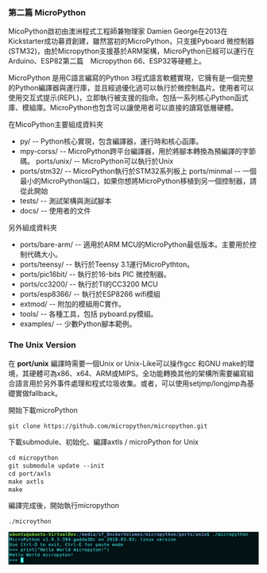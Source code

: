 ### 第二篇 MicroPython
MicoPython啟初由澳洲程式工程師兼物理家 Damien George在2013在Kickstarter成功募資創建，雖然當初的MicroPython，只支援Pyboard 微控制器(STM32)，由於Micropython支援基於ARM架構，MicroPython已經可以運行在Arduino、ESP82第二篇　Micropython
66、ESP32等硬體上。

MicroPython 是用C語言編寫的Python 3程式語言軟體實現，它擁有是一個完整的Python編譯器與運行庫，並且經過優化過可以執行於微控制晶片。使用者可以使用交互式提示(REPL)，立即執行被支援的指命。包括一系列核心Python函式庫、模組庫。MicroPython也包含可以讓使用者可以直接的讀寫低層硬體。

在MicoPython主要組成資料夾
- py/ -- Python核心實現，包含編譯器，運行時和核心函庫。
- mpy-corss/ -- MicroPython跨平台編譯器，用於將腳本轉換為預編譯的字節碼。
ports/unix/ -- MicroPython可以執行於Unix
- ports/stm32/ -- MicroPython執行於STM32系列板上
ports/minmal -- 一個最小的MicroPython端口，如果你想將MicroPython移植到另一個控制器，請從此開始
- tests/ -- 測試架構與測試腳本
- docs/ -- 使用者的文件

另外組成資料夾
- ports/bare-arm/ -- 適用於ARM MCU的MicroPython最低版本。主要用於控制代碼大小。
- ports/teensy/ -- 執行於Teensy 3.1運行MicroPythton。
- ports/pic16bit/ -- 執行於16-bits PIC 微控制器。
- ports/cc3200/ -- 執行於TI的CC3200 MCU
- ports/esp8366/ -- 執行於ESP8266 wifi模組
- extmod/ -- 附加的模組用C實作。
- tools/ -- 各種工具，包括 pyboard.py模組。
- examples/ -- 少數Python腳本範例。

### The Unix Version
在 **port/unix** 編譯時需要一個Unix or Unix-Like可以操作gcc 和GNU make的環境，其硬體可為x86、x64、ARM或MIPS。全功能轉換其他的架構所需要編寫組合語言用於另外事件處理和程式垃圾收集。或者，可以使用setjmp/longjmp為基礎實做fallback。

開始下載microPython
```
git clone https://github.com/micropython/micropython.git
```
下載submodule、初始化、編譯axtls / microPython for Unix
```
cd micropython
git submodule update --init
cd port/axls
make axtls
make
```

編譯完成後，開始執行micropython
```
./microython
```
![upy01-02](imgs/upy01/upy01-01.png)
